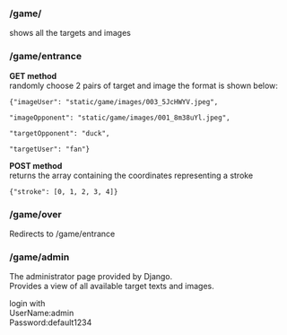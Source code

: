 ### /game/ 
shows all the targets and images

### /game/entrance

**GET method**  
randomly choose 2 pairs of target and image
the format is shown below:

```
{"imageUser": "static/game/images/003_5JcHWYV.jpeg",  

"imageOpponent": "static/game/images/001_8m38uYl.jpeg",  

"targetOpponent": "duck",  

"targetUser": "fan"}

```

**POST method**  
returns the array containing the coordinates representing a stroke  

```
{"stroke": [0, 1, 2, 3, 4]}
```

### /game/over
Redirects to /game/entrance

### /game/admin
The administrator page provided by Django.   
Provides a view of all available target texts and images.  

login with  
UserName:admin  
Password:default1234  
